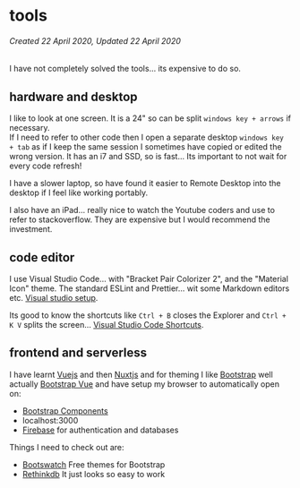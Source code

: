 # tools

###### Created 22 April 2020, Updated 22 April 2020

I have not completely solved the tools... its expensive to do so.

## hardware and desktop

I like to look at one screen. It is a 24" so can be split `windows key + arrows` if necessary.  
If I need to refer to other code then I open a separate desktop `windows key + tab` as if I keep the same session I sometimes have copied or edited the wrong version. It has an i7 and SSD, so is fast... Its important to not wait for every code refresh!

I have a slower laptop, so have found it easier to Remote Desktop into the desktop if I feel like working portably.

I also have an iPad... really nice to watch the Youtube coders and use to refer to stackoverflow. They are expensive but I would recommend the investment.

## code editor

I use Visual Studio Code... with "Bracket Pair Colorizer 2", and the "Material Icon" theme. The standard ESLint and Prettier... wit some Markdown editors etc. [Visual studio setup](./vssetup.md).

Its good to know the shortcuts like `Ctrl + B` closes the Explorer and `Ctrl + K V` splits the screen... [Visual Studio Code Shortcuts](https://code.visualstudio.com/shortcuts/keyboard-shortcuts-windows.pdf).

## frontend and serverless

I have learnt [Vuejs](https://vuejs.org/) and then [Nuxtjs](https://nuxtjs.org/) and for theming I like [Bootstrap](https://getbootstrap.com/) well actually [Bootstrap Vue](https://bootstrap-vue.js.org/) and have setup my browser to automatically open on:

- [Bootstrap Components](https://bootstrap-vue.js.org/docs/components)
- localhost:3000
- [Firebase](https://firebase.google.com/) for authentication and databases

Things I need to check out are:

- [Bootswatch](https://bootswatch.com/) Free themes for Bootstrap
- [Rethinkdb](https://rethinkdb.com/) It just looks so easy to work
